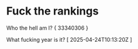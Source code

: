 # Fuck the rankings

Who the hell am I?
{ 33340306 }

What fucking year is it?
[ 2025-04-24T10:13:20Z ]

